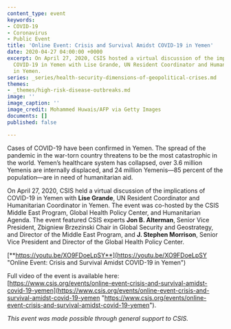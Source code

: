 ```yaml
---
content_type: event
keywords:
- COVID-19
- Coronavirus
- Public Event
title: 'Online Event: Crisis and Survival Amidst COVID-19 in Yemen'
date: 2020-04-27 04:00:00 +0000
excerpt: On April 27, 2020, CSIS hosted a virtual discussion of the implications of
  COVID-19 in Yemen with Lise Grande, UN Resident Coordinator and Humanitarian Coordinator
  in Yemen.
series: _series/health-security-dimensions-of-geopolitical-crises.md
themes:
- _themes/high-risk-disease-outbreaks.md
image: ''
image_caption: ''
image_credit: Mohammed Huwais/AFP via Getty Images
documents: []
published: false

---
```

Cases of COVID-19 have been confirmed in Yemen. The spread of the pandemic in the war-torn country threatens to be the most catastrophic in the world. Yemen’s healthcare system has collapsed, over 3.6 million Yemenis are internally displaced, and 24 million Yemenis—85 percent of the population—are in need of humanitarian aid.

On April 27, 2020, CSIS held a virtual discussion of the implications of COVID-19 in Yemen with **Lise Grande**, UN Resident Coordinator and Humanitarian Coordinator in Yemen. The event was co-hosted by the CSIS Middle East Program, Global Health Policy Center, and Humanitarian Agenda. The event featured CSIS experts **Jon B. Alterman**, Senior Vice President, Zbigniew Brzezinski Chair in Global Security and Geostrategy, and Director of the Middle East Program, and **J. Stephen Morrison**, Senior Vice President and Director of the Global Health Policy Center.

[**https://youtu.be/XO9FDoeLpSY**](https://youtu.be/XO9FDoeLpSY "Online Event: Crisis and Survival Amidst COVID-19 in Yemen")

Full video of the event is available here: [https://www.csis.org/events/online-event-crisis-and-survival-amidst-covid-19-yemen](https://www.csis.org/events/online-event-crisis-and-survival-amidst-covid-19-yemen "https://www.csis.org/events/online-event-crisis-and-survival-amidst-covid-19-yemen").

_This event was made possible through general support to CSIS._